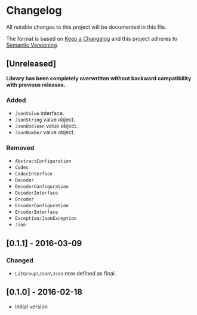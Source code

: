 # Changelog
All notable changes to this project will be documented in this file.

The format is based on [Keep a Changelog](http://keepachangelog.com/en/1.0.0/)
and this project adheres to [Semantic Versioning](http://semver.org/spec/v2.0.0.html).

## [Unreleased]

**Library has been completely overwritten without backward compatibility with
previous releases.**

### Added
- `JsonValue` interface.
- `JsonString` value object.
- `JsonBoolean` value object.
- `JsonNumber` value object.

### Removed
- `AbstractConfiguration`
- `Codec`
- `CodecInterface`
- `Decoder`
- `DecoderConfiguration`
- `DecoderInterface`
- `Encoder`
- `EncoderConfiguration`
- `EncoderInterface`
- `Exception/JsonException`
- `Json`


## [0.1.1] - 2016-03-09
### Changed
- `LitGroup\Json\Json` now defined as final.

## [0.1.0] - 2016-02-18
- Initial version